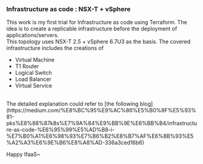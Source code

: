### Infrastructure as code : NSX-T + vSphere
This work is my first trial for Infrastructure as code using Terraform. The idea is to create a replicable infrastructure before the deployment of applications/servers. <br>
This topology uses NSX-T 2.5 + vSphere 6.7U3 as the basis. The covered infrastructure includes the creations of
* Virtual Machine
* T1 Router
* Logical Switch
* Load Balancer 
* Virtual Service
<br>
The detailed explanation could refer to [the following blog](https://medium.com/%E8%BC%95%E9%AC%86%E5%B0%8F%E5%93%81-pks%E8%88%87k8s%E7%9A%84%E9%BB%9E%E6%BB%B4/infrastructure-as-code-%E6%95%99%E5%AD%B8-i-%E7%B0%A1%E6%98%93%E7%B6%B2%E8%B7%AF%E6%8B%93%E5%A2%A3%E6%9E%B6%E8%A8%AD-336a3ced16b6)
<br>

Happy IfaaS~ 
